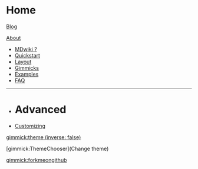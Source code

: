 # Home

[Blog](myblog.md)

[About]()

  * [MDwiki ?](aboutmdwiki.md)
  * [Quickstart](quickstart.md)
  * [Layout](layout.md)
  * [Gimmicks](gimmicks.md)
  * [Examples](examples.md)
  * [FAQ](faq.md)
  - - - -
  * # Advanced
  * [Customizing](customizing.md)

[gimmick:theme (inverse: false)](spacelab)

[gimmick:ThemeChooser](Change theme)

[gimmick:forkmeongithub](https://github.com/vfarcy/mdwiki/)

<!-- counter pixel for counting visitors -->
<!-- <img src="http://stats.markdown.io/mdwiki_info.gif" style="display:none;"/> -->

<script type="text/javascript">

  var _gaq = _gaq || [];
  _gaq.push(['_setAccount', 'UA-44627253-1']);
  _gaq.push(['_trackPageview']);

  (function() {
    var ga = document.createElement('script'); ga.type = 'text/javascript'; ga.async = true;
    ga.src = ('https:' == document.location.protocol ? 'https://ssl' : 'http://www') + '.google-analytics.com/ga.js';
    var s = document.getElementsByTagName('script')[0]; s.parentNode.insertBefore(ga, s);
  })();

</script>

